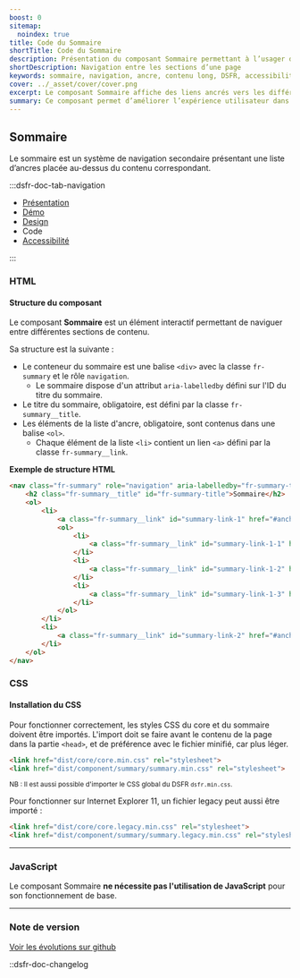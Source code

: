 ```yaml
---
boost: 0
sitemap:
  noindex: true
title: Code du Sommaire
shortTitle: Code du Sommaire
description: Présentation du composant Sommaire permettant à l’usager de naviguer facilement entre les sections d’une page longue à l’aide de liens ancrés.
shortDescription: Navigation entre les sections d’une page
keywords: sommaire, navigation, ancre, contenu long, DSFR, accessibilité, design système, interface
cover: ../_asset/cover/cover.png
excerpt: Le composant Sommaire affiche des liens ancrés vers les différentes sections d’une page, facilitant la lecture et l’accès rapide à l’information pour l’usager.
summary: Ce composant permet d’améliorer l’expérience utilisateur dans les pages à forte densité de contenu. Il affiche en haut de page une liste d’ancres reprenant fidèlement les titres des sections éditoriales, dans un bloc distinct visuellement. Le sommaire n’est pas sticky, ne se personnalise pas, et garantit une navigation fluide et cohérente au sein d’un même contenu.
---
```


## Sommaire

Le sommaire est un système de navigation secondaire présentant une liste d’ancres placée au-dessus du contenu correspondant.

:::dsfr-doc-tab-navigation

- [Présentation](../index.md)
- [Démo](../demo/index.md)
- [Design](../design/index.md)
- Code
- [Accessibilité](../accessibility/index.md)

:::

### HTML

#### Structure du composant

Le composant **Sommaire** est un élément interactif permettant de naviguer entre différentes sections de contenu.

Sa structure est la suivante :

- Le conteneur du sommaire est une balise `<div>` avec la classe `fr-summary` et le rôle `navigation`.
  - Le sommaire dispose d'un attribut `aria-labelledby` défini sur l'ID du titre du sommaire.
- Le titre du sommaire, obligatoire, est défini par la classe `fr-summary__title`.
- Les éléments de la liste d'ancre, obligatoire, sont contenus dans une balise `<ol>`.
  - Chaque élément de la liste `<li>` contient un lien `<a>` défini par la classe `fr-summary__link`.

**Exemple de structure HTML**

```HTML
<nav class="fr-summary" role="navigation" aria-labelledby="fr-summary-title">
    <h2 class="fr-summary__title" id="fr-summary-title">Sommaire</h2>
    <ol>
        <li>
            <a class="fr-summary__link" id="summary-link-1" href="#anchor-1">Libellé du lien 1</a>
            <ol>
                <li>
                    <a class="fr-summary__link" id="summary-link-1-1" href="#anchor-1.1">Libellé du lien 1.1</a>
                </li>
                <li>
                    <a class="fr-summary__link" id="summary-link-1-2" href="#anchor-1.2">Libellé du lien 1.2</a>
                </li>
                <li>
                    <a class="fr-summary__link" id="summary-link-1-3" href="#anchor-1.3">Libellé du lien 1.3</a>
                </li>
            </ol>
        </li>
        <li>
            <a class="fr-summary__link" id="summary-link-2" href="#anchor-2">Libellé du lien 2</a>
        </li>
    </ol>
</nav>
```

### CSS

#### Installation du CSS

Pour fonctionner correctement, les styles CSS du core et du sommaire doivent être importés.
L'import doit se faire avant le contenu de la page dans la partie `<head>`, et de préférence avec le fichier minifié, car plus léger.

```HTML
<link href="dist/core/core.min.css" rel="stylesheet">
<link href="dist/component/summary/summary.min.css" rel="stylesheet">
```

<small>NB : Il est aussi possible d'importer le CSS global du DSFR `dsfr.min.css`.</small>

Pour fonctionner sur Internet Explorer 11, un fichier legacy peut aussi être importé :

```HTML
<link href="dist/core/core.legacy.min.css" rel="stylesheet">
<link href="dist/component/summary/summary.legacy.min.css" rel="stylesheet">
```

---

### JavaScript

Le composant Sommaire **ne nécessite pas l'utilisation de JavaScript** pour son fonctionnement de base.

---

### Note de version

[Voir les évolutions sur github](https://github.com/GouvernementFR/dsfr/pulls?q=is%3Apr+is%3Aclosed+is%3Amerged+summary+)

::dsfr-doc-changelog
